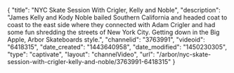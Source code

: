 {
    "title": "NYC Skate Session With Crigler, Kelly and Noble",
    "description": "James Kelly and Kody Noble bailed Southern California and headed coat to coast to the east side where they connected with Adam Crigler and had some fun shredding the streets of New York City. Getting down in the Big Apple, Arbor Skateboards style.",
    "channelid": "3763991",
    "videoid": "6418315",
    "date_created": "1443640958",
    "date_modified": "1450230305",
    "type": "captivate",
    "layout": "channelVideo",
    "url": "\/arbor\/nyc-skate-session-with-crigler-kelly-and-noble\/3763991-6418315"
}